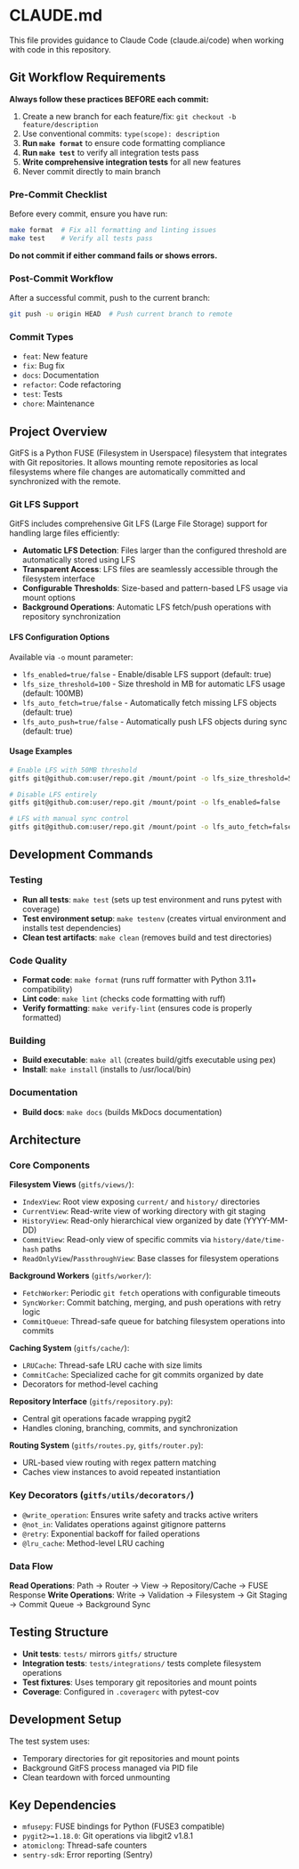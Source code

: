 # CLAUDE.md

This file provides guidance to Claude Code (claude.ai/code) when working with code in this repository.

## Git Workflow Requirements

**Always follow these practices BEFORE each commit:**
1. Create a new branch for each feature/fix: `git checkout -b feature/description`
2. Use conventional commits: `type(scope): description`
3. **Run `make format`** to ensure code formatting compliance
4. **Run `make test`** to verify all integration tests pass
5. **Write comprehensive integration tests** for all new features
6. Never commit directly to main branch

### Pre-Commit Checklist
Before every commit, ensure you have run:
```bash
make format  # Fix all formatting and linting issues
make test    # Verify all tests pass
```
**Do not commit if either command fails or shows errors.**

### Post-Commit Workflow
After a successful commit, push to the current branch:
```bash
git push -u origin HEAD  # Push current branch to remote
```

### Commit Types
- `feat`: New feature
- `fix`: Bug fix
- `docs`: Documentation
- `refactor`: Code refactoring
- `test`: Tests
- `chore`: Maintenance


## Project Overview

GitFS is a Python FUSE (Filesystem in Userspace) filesystem that integrates with Git repositories. It allows mounting remote repositories as local filesystems where file changes are automatically committed and synchronized with the remote.

### Git LFS Support

GitFS includes comprehensive Git LFS (Large File Storage) support for handling large files efficiently:

- **Automatic LFS Detection**: Files larger than the configured threshold are automatically stored using LFS
- **Transparent Access**: LFS files are seamlessly accessible through the filesystem interface
- **Configurable Thresholds**: Size-based and pattern-based LFS usage via mount options
- **Background Operations**: Automatic LFS fetch/push operations with repository synchronization

#### LFS Configuration Options

Available via `-o` mount parameter:

- `lfs_enabled=true/false` - Enable/disable LFS support (default: true)
- `lfs_size_threshold=100` - Size threshold in MB for automatic LFS usage (default: 100MB)
- `lfs_auto_fetch=true/false` - Automatically fetch missing LFS objects (default: true)
- `lfs_auto_push=true/false` - Automatically push LFS objects during sync (default: true)

#### Usage Examples

```bash
# Enable LFS with 50MB threshold
gitfs git@github.com:user/repo.git /mount/point -o lfs_size_threshold=50

# Disable LFS entirely
gitfs git@github.com:user/repo.git /mount/point -o lfs_enabled=false

# LFS with manual sync control
gitfs git@github.com:user/repo.git /mount/point -o lfs_auto_fetch=false,lfs_auto_push=false
```

## Development Commands

### Testing
- **Run all tests**: `make test` (sets up test environment and runs pytest with coverage)
- **Test environment setup**: `make testenv` (creates virtual environment and installs test dependencies)
- **Clean test artifacts**: `make clean` (removes build and test directories)

### Code Quality
- **Format code**: `make format` (runs ruff formatter with Python 3.11+ compatibility)
- **Lint code**: `make lint` (checks code formatting with ruff)
- **Verify formatting**: `make verify-lint` (ensures code is properly formatted)

### Building
- **Build executable**: `make all` (creates build/gitfs executable using pex)
- **Install**: `make install` (installs to /usr/local/bin)

### Documentation
- **Build docs**: `make docs` (builds MkDocs documentation)

## Architecture

### Core Components

**Filesystem Views** (`gitfs/views/`):
- `IndexView`: Root view exposing `current/` and `history/` directories
- `CurrentView`: Read-write view of working directory with git staging
- `HistoryView`: Read-only hierarchical view organized by date (YYYY-MM-DD)
- `CommitView`: Read-only view of specific commits via `history/date/time-hash` paths
- `ReadOnlyView`/`PassthroughView`: Base classes for filesystem operations

**Background Workers** (`gitfs/worker/`):
- `FetchWorker`: Periodic `git fetch` operations with configurable timeouts
- `SyncWorker`: Commit batching, merging, and push operations with retry logic
- `CommitQueue`: Thread-safe queue for batching filesystem operations into commits

**Caching System** (`gitfs/cache/`):
- `LRUCache`: Thread-safe LRU cache with size limits
- `CommitCache`: Specialized cache for git commits organized by date
- Decorators for method-level caching

**Repository Interface** (`gitfs/repository.py`):
- Central git operations facade wrapping pygit2
- Handles cloning, branching, commits, and synchronization

**Routing System** (`gitfs/routes.py`, `gitfs/router.py`):
- URL-based view routing with regex pattern matching
- Caches view instances to avoid repeated instantiation

### Key Decorators (`gitfs/utils/decorators/`)

- `@write_operation`: Ensures write safety and tracks active writers
- `@not_in`: Validates operations against gitignore patterns
- `@retry`: Exponential backoff for failed operations
- `@lru_cache`: Method-level LRU caching

### Data Flow

**Read Operations**: Path → Router → View → Repository/Cache → FUSE Response
**Write Operations**: Write → Validation → Filesystem → Git Staging → Commit Queue → Background Sync

## Testing Structure

- **Unit tests**: `tests/` mirrors `gitfs/` structure
- **Integration tests**: `tests/integrations/` tests complete filesystem operations
- **Test fixtures**: Uses temporary git repositories and mount points
- **Coverage**: Configured in `.coveragerc` with pytest-cov

## Development Setup

The test system uses:
- Temporary directories for git repositories and mount points
- Background GitFS process managed via PID file
- Clean teardown with forced unmounting

## Key Dependencies

- `mfusepy`: FUSE bindings for Python (FUSE3 compatible)
- `pygit2>=1.18.0`: Git operations via libgit2 v1.8.1
- `atomiclong`: Thread-safe counters
- `sentry-sdk`: Error reporting (Sentry)
